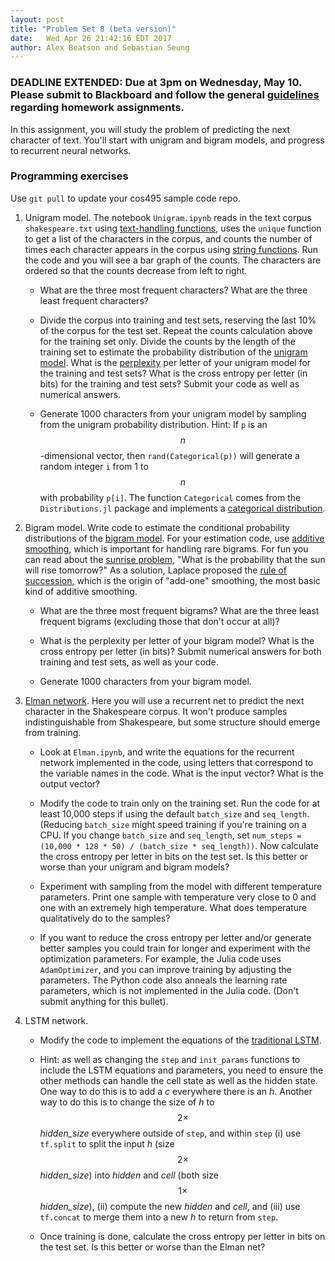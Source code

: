 ```yaml
---
layout: post
title: "Problem Set 8 (beta version)"
date:   Wed Apr 26 21:42:16 EDT 2017
author: Alex Beatson and Sebastian Seung
---
```

<style>
.center-image
{
    margin: 0 auto;
    display: block;
}
</style>

$$
\DeclareMathOperator*\trace{Tr}
\DeclareMathOperator*\argmax{argmax}
\DeclareMathOperator*\argmin{argmin}
$$

### DEADLINE EXTENDED: Due at 3pm on Wednesday, May 10. Please submit to Blackboard and follow the general [guidelines](https://cos495.github.io/general/2017/02/06/homework-guidelines.html) regarding homework assignments.

In this assignment, you will study the problem of predicting the next character of text.  You'll start with unigram and bigram models, and progress to recurrent neural networks.

### Programming exercises

Use `git pull` to update your cos495 sample code repo.

1. Unigram model.  The notebook `Unigram.ipynb` reads in the text corpus `shakespeare.txt` using [text-handling functions](https://en.wikibooks.org/wiki/Introducing_Julia/Working_with_text_files), uses the `unique` function to get a list of the characters in the corpus, and counts the number of times each character appears in the corpus using [string functions](https://en.wikibooks.org/wiki/Introducing_Julia/Strings_and_characters). Run the code and you will see a bar graph of the counts.  The characters are ordered so that the counts decrease from left to right. 

   - What are the three most frequent characters? What are the three least frequent characters?
   
   - Divide the corpus into training and test sets, reserving the last 10% of the corpus for the test set.  Repeat the counts calculation above for the training set only.  Divide the counts by the length of the training set to estimate the probability distribution of the [unigram model](https://en.wikipedia.org/wiki/Language_model#Unigram_models).  What is the [perplexity](https://en.wikipedia.org/wiki/Perplexity) per letter of your unigram model for the training and test sets?  What is the cross entropy per letter (in bits) for the training and test sets?  Submit your code as well as numerical answers.
   
   - Generate 1000 characters from your unigram model by sampling from the unigram probability distribution.  Hint: If `p` is an $$n$$-dimensional vector, then `rand(Categorical(p))` will generate a random integer `i` from 1 to $$n$$ with probability `p[i]`.  The function `Categorical` comes from the `Distributions.jl` package and implements a [categorical distribution](https://en.wikipedia.org/wiki/Categorical_distribution).
   
2. Bigram model. Write code to estimate the conditional probability distributions of the [bigram model](https://en.wikipedia.org/wiki/Language_model#n-gram_models). For your estimation code, use [additive smoothing](https://en.wikipedia.org/wiki/Additive_smoothing), which is important for handling rare bigrams. For fun you can read about the [sunrise problem](https://en.wikipedia.org/wiki/Sunrise_problem), "What is the probability that the sun will rise tomorrow?"  As a solution, Laplace proposed the [rule of succession](https://en.wikipedia.org/wiki/Rule_of_succession), which is the origin of "add-one" smoothing, the most basic kind of additive smoothing.

   - What are the three most frequent bigrams?  What are the three least frequent bigrams (excluding those that don't occur at all)?

   - What is the perplexity per letter of your bigram model?  What is the cross entropy per letter (in bits)?  Submit numerical answers for both training and test sets, as well as your code.

   - Generate 1000 characters from your bigram model.

3. [Elman network](https://en.wikipedia.org/wiki/Recurrent_neural_network#Elman_networks_and_Jordan_networks). Here you will use a recurrent net to predict the next character in the Shakespeare corpus.  It won't produce samples indistinguishable from Shakespeare, but some structure should emerge from training.

   - Look at `Elman.ipynb`, and write the equations for the recurrent network implemented in the code, using letters that correspond to the variable names in the code. What is the input vector?  What is the output vector?

   - Modify the code to train only on the training set. Run the code for at least 10,000 steps if using the default `batch_size` and `seq_length`. (Reducing `batch_size` might speed training if you're training on a CPU. If you change `batch_size` and `seq_length`, set `num_steps = (10,000 * 128 * 50) / (batch_size * seq_length))`. Now calculate the cross entropy per letter in bits on the test set.  Is this better or worse than your unigram and bigram models?

   - Experiment with sampling from the model with different temperature parameters. Print one sample with temperature very close to 0 and one with an extremely high temperature. What does temperature qualitatively do to the samples?
   
   - If you want to reduce the cross entropy per letter and/or generate better samples you could train for longer and experiment with the optimization parameters. For example, the Julia code uses `AdamOptimizer`, and you can improve training by adjusting the parameters. The Python code also anneals the learning rate parameters, which is not implemented in the Julia code.  (Don't submit anything for this bullet).

2. LSTM network. 

   - Modify the code to implement the equations of the [traditional LSTM](https://en.wikipedia.org/wiki/Long_short-term_memory#Traditional_LSTM).
   
   - Hint: as well as changing the `step` and `init_params` functions to include the LSTM equations and parameters, you need to ensure the other methods can handle the cell state as well as the hidden state. One way to do this is to add a *c* everywhere there is an *h*. Another way to do this is to change the size of *h* to $$2\times$$ *hidden_size* everywhere outside of `step`, and within `step` (i) use `tf.split` to split the input *h* (size $$2\times$$ *hidden_size*) into *hidden* and *cell* (both size $$1\times$$ *hidden_size*), (ii) compute the new *hidden* and *cell*, and (iii) use `tf.concat` to merge them into a new *h* to return from `step`.

   - Once training is done, calculate the cross entropy per letter in bits on the test set.  Is this better or worse than the Elman net?
